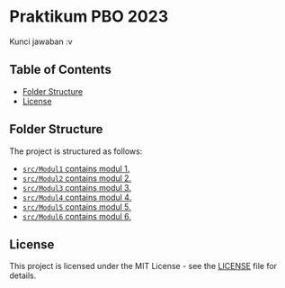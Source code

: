 # Praktikum PBO 2023

Kunci jawaban :v

## Table of Contents

-   [Folder Structure](#folder-structure)
-   [License](#license)

## Folder Structure

The project is structured as follows:

-   [`src/Modul1` contains modul 1.](https://github.com/xyzuan/PraktikumPBO2022/tree/main/src/Modul1)
-   [`src/Modul2` contains modul 2.](https://github.com/xyzuan/PraktikumPBO2022/tree/main/src/Modul2)
-   [`src/Modul3` contains modul 3.](https://github.com/xyzuan/PraktikumPBO2022/tree/main/src/Modul3)
-   [`src/Modul4` contains modul 4.](https://github.com/xyzuan/PraktikumPBO2022/tree/main/src/Modul4)
-   [`src/Modul5` contains modul 5.](https://github.com/xyzuan/PraktikumPBO2022/tree/main/src/Modul5)
-   [`src/Modul6` contains modul 6.](https://github.com/xyzuan/PraktikumPBO2022/tree/main/src/Modul6)

## License

This project is licensed under the MIT License - see the [LICENSE](https://github.com/xyzuan/PraktikumPBO2022/blob/main/LICENSE) file for details.
